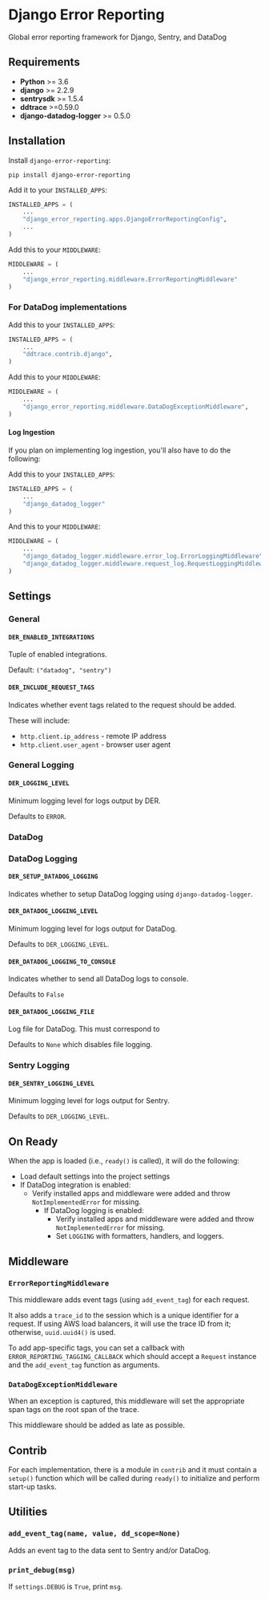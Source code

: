 # Django Error Reporting
Global error reporting framework for Django, Sentry, and DataDog

## Requirements

* **Python** >= 3.6
* **django** >= 2.2.9
* **sentrysdk** >= 1.5.4 
* **ddtrace** >=0.59.0
* **django-datadog-logger** >= 0.5.0

## Installation

Install `django-error-reporting`:
```
pip install django-error-reporting
```

Add it to your `INSTALLED_APPS`:
```python
INSTALLED_APPS = (
    ...
    "django_error_reporting.apps.DjangoErrorReportingConfig",
    ...
)
```

Add this to your `MIDDLEWARE`:
```python
MIDDLEWARE = (
    ...
    "django_error_reporting.middleware.ErrorReportingMiddleware"
)
```


### For DataDog implementations

Add this to your `INSTALLED_APPS`:
```python
INSTALLED_APPS = (
    ...
    "ddtrace.contrib.django",
)
```

Add this to your `MIDDLEWARE`:
```python
MIDDLEWARE = (
    ...
    "django_error_reporting.middleware.DataDogExceptionMiddleware",
)
```

#### Log Ingestion

If you plan on implementing log ingestion, you'll also have to do the following:

Add this to your `INSTALLED_APPS`:
```python
INSTALLED_APPS = (
    ...
    "django_datadog_logger"
)
```

And this to your `MIDDLEWARE`:
```python
MIDDLEWARE = (
    ...
    "django_datadog_logger.middleware.error_log.ErrorLoggingMiddleware",
    "django_datadog_logger.middleware.request_log.RequestLoggingMiddleware",
)
```

## Settings

### General

#### `DER_ENABLED_INTEGRATIONS`

Tuple of enabled integrations.

Default: `("datadog", "sentry")`


#### `DER_INCLUDE_REQUEST_TAGS`

Indicates whether event tags related to the request should be added.

These will include:
 * `http.client.ip_address` - remote IP address
 * `http.client.user_agent` - browser user agent

### General Logging

#### `DER_LOGGING_LEVEL`

Minimum logging level for logs output by DER.

Defaults to `ERROR`.

### DataDog


### DataDog Logging

#### `DER_SETUP_DATADOG_LOGGING`

Indicates whether to setup DataDog logging using `django-datadog-logger`.

#### `DER_DATADOG_LOGGING_LEVEL`

Minimum logging level for logs output for DataDog.

Defaults to `DER_LOGGING_LEVEL`.

#### `DER_DATADOG_LOGGING_TO_CONSOLE`

Indicates whether to send all DataDog logs to console.

Defaults to `False`

#### `DER_DATADOG_LOGGING_FILE`

Log file for DataDog. This must correspond to 

Defaults to `None` which disables file logging.

### Sentry Logging

#### `DER_SENTRY_LOGGING_LEVEL`

Minimum logging level for logs output for Sentry.

Defaults to `DER_LOGGING_LEVEL`.

## On Ready

When the app is loaded (i.e., `ready()` is called), it will do the following:
 * Load default settings into the project settings
 * If DataDog integration is enabled:
   * Verify installed apps and middleware were added and throw `NotImplementedError` for missing.
     * If DataDog logging is enabled:
       * Verify installed apps and middleware were added and throw `NotImplementedError` for missing.
       * Set `LOGGING` with formatters, handlers, and loggers.


## Middleware

### `ErrorReportingMiddleware`

This middleware adds event tags (using `add_event_tag`) for each request. 

It also adds a `trace_id` to the session which is a unique identifier for a request. If using AWS load balancers, it will use the trace ID from it; otherwise, `uuid.uuid4()` is used.

To add app-specific tags, you can set a callback with `ERROR_REPORTING_TAGGING_CALLBACK` which should accept a `Request` instance and the `add_event_tag` function as arguments.

### `DataDogExceptionMiddleware`

When an exception is captured, this middleware will set the appropriate span tags on the root span of the trace. 

This middleware should be added as late as possible.

## Contrib

For each implementation, there is a module in `contrib` and it must contain a `setup()` function which will be called during `ready()` to initialize and perform start-up tasks. 

## Utilities

### `add_event_tag(name, value, dd_scope=None)`

Adds an event tag to the data sent to Sentry and/or DataDog. 

### `print_debug(msg)`

If `settings.DEBUG` is `True`, print `msg`.
